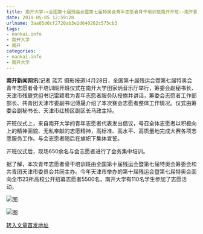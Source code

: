 ```yaml
---
title: 南开大学->全国第十届残运会暨第七届特奥会青年志愿者骨干培训班南开开班--南开要闻 | nankai.info
date: 2019-05-05 12:59:28
urlname: 3aa05d6cf2720ab3e2d640262c575cb3
tags: 
- nankai.info
- 南开大学
- 南开
categories:
- nankai.info
- 南开大学
---
```


**南开新闻网讯**(记者 蓝芳 摄影报道)4月28日，全国第十届残运会暨第七届特奥会青年志愿者骨干培训班开班仪式在南开大学田家炳音乐厅举行，筹委会副秘书长、天津市残联党组书记雷颖君为青年志愿者服务队授旗并讲话，筹委会志愿者工作部部长、共青团天津市委副书记傅晟介绍了本次赛会志愿者整体工作情况。仪式由筹委会副秘书长、天津市红桥区副区长马政主持。

开班仪式上，来自南开大学的青年志愿者代表发出倡议，号召全体志愿者以积极向上的精神面貌、无私奉献的志愿精神，高标准、高水平、高质量地完成大赛各项志愿服务工作。与会志愿者随后在旗帜下集体宣誓。

开班仪式后，现场650余名与会志愿者进行了会务集中培训。

据了解，本次青年志愿者骨干培训班由全国第十届残运会暨第七届特奥会筹委会和共青团天津市委员会共同主办。今年天津市举办的第十届残运会暨第七届特奥会面向全市23所高校公开招募志愿者5500名，南开大学有110名学生参加了志愿活动。

![图](http://news.nankai.edu.cn/pic/0/00/35/17/351726_908836.jpg)

![图](http://news.nankai.edu.cn/pic/0/00/35/17/351727_842068.jpg)

[转入文章首发地址](http://news.nankai.edu.cn/nkyw/system/2019/05/01/000448114.shtml)
